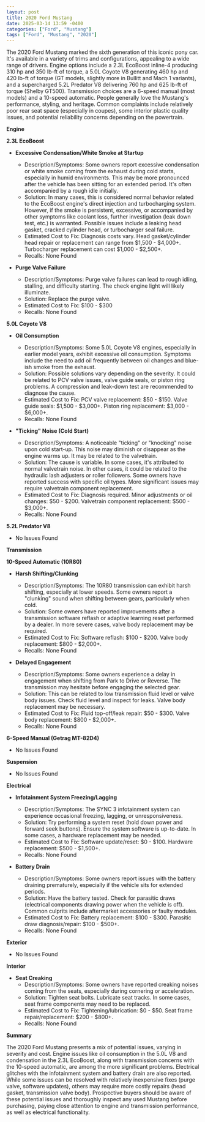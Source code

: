 ```yaml
---
layout: post
title: 2020 Ford Mustang
date: 2025-03-14 13:59 -0400
categories: ["Ford", "Mustang"]
tags: ["Ford", "Mustang", "2020"]
---
```

The 2020 Ford Mustang marked the sixth generation of this iconic pony car. It's available in a variety of trims and configurations, appealing to a wide range of drivers. Engine options include a 2.3L EcoBoost inline-4 producing 310 hp and 350 lb-ft of torque, a 5.0L Coyote V8 generating 460 hp and 420 lb-ft of torque (GT models, slightly more in Bullitt and Mach 1 variants), and a supercharged 5.2L Predator V8 delivering 760 hp and 625 lb-ft of torque (Shelby GT500). Transmission choices are a 6-speed manual (most models) and a 10-speed automatic. People generally love the Mustang's performance, styling, and heritage. Common complaints include relatively poor rear seat space (especially in coupes), some interior plastic quality issues, and potential reliability concerns depending on the powertrain.

**Engine**

**2.3L EcoBoost**

*   **Excessive Condensation/White Smoke at Startup**
    *   Description/Symptoms: Some owners report excessive condensation or white smoke coming from the exhaust during cold starts, especially in humid environments. This may be more pronounced after the vehicle has been sitting for an extended period. It's often accompanied by a rough idle initially.
    *   Solution: In many cases, this is considered normal behavior related to the EcoBoost engine's direct injection and turbocharging system. However, if the smoke is persistent, excessive, or accompanied by other symptoms like coolant loss, further investigation (leak down test, etc.) is warranted. Possible issues include a leaking head gasket, cracked cylinder head, or turbocharger seal failure.
    *   Estimated Cost to Fix: Diagnosis costs vary. Head gasket/cylinder head repair or replacement can range from $1,500 - $4,000+. Turbocharger replacement can cost $1,000 - $2,500+.
    *   Recalls: None Found

*   **Purge Valve Failure**
    *   Description/Symptoms: Purge valve failures can lead to rough idling, stalling, and difficulty starting. The check engine light will likely illuminate.
    *   Solution: Replace the purge valve.
    *   Estimated Cost to Fix: $100 - $300
    *   Recalls: None Found

**5.0L Coyote V8**

*   **Oil Consumption**
    *   Description/Symptoms: Some 5.0L Coyote V8 engines, especially in earlier model years, exhibit excessive oil consumption. Symptoms include the need to add oil frequently between oil changes and blue-ish smoke from the exhaust.
    *   Solution: Possible solutions vary depending on the severity. It could be related to PCV valve issues, valve guide seals, or piston ring problems. A compression and leak-down test are recommended to diagnose the cause.
    *   Estimated Cost to Fix: PCV valve replacement: $50 - $150. Valve guide seals: $1,500 - $3,000+. Piston ring replacement: $3,000 - $6,000+.
    *   Recalls: None Found

*   **"Ticking" Noise (Cold Start)**
    *   Description/Symptoms: A noticeable "ticking" or "knocking" noise upon cold start-up. This noise may diminish or disappear as the engine warms up. It may be related to the valvetrain.
    *   Solution: The cause is variable. In some cases, it's attributed to normal valvetrain noise. In other cases, it could be related to the hydraulic lash adjusters or roller followers. Some owners have reported success with specific oil types. More significant issues may require valvetrain component replacement.
    *   Estimated Cost to Fix: Diagnosis required. Minor adjustments or oil changes: $50 - $200. Valvetrain component replacement: $500 - $3,000+.
    *   Recalls: None Found

**5.2L Predator V8**

*   No Issues Found

**Transmission**

**10-Speed Automatic (10R80)**

*   **Harsh Shifting/Clunking**
    *   Description/Symptoms: The 10R80 transmission can exhibit harsh shifting, especially at lower speeds. Some owners report a "clunking" sound when shifting between gears, particularly when cold.
    *   Solution: Some owners have reported improvements after a transmission software reflash or adaptive learning reset performed by a dealer. In more severe cases, valve body replacement may be required.
    *   Estimated Cost to Fix: Software reflash: $100 - $200. Valve body replacement: $800 - $2,000+.
    *   Recalls: None Found

*   **Delayed Engagement**
    *   Description/Symptoms: Some owners experience a delay in engagement when shifting from Park to Drive or Reverse. The transmission may hesitate before engaging the selected gear.
    *   Solution: This can be related to low transmission fluid level or valve body issues. Check fluid level and inspect for leaks. Valve body replacement may be necessary.
    *   Estimated Cost to Fix: Fluid top-off/leak repair: $50 - $300. Valve body replacement: $800 - $2,000+.
    *   Recalls: None Found

**6-Speed Manual (Getrag MT-82D4)**

*   No Issues Found

**Suspension**

*   No Issues Found

**Electrical**

*   **Infotainment System Freezing/Lagging**
    *   Description/Symptoms: The SYNC 3 infotainment system can experience occasional freezing, lagging, or unresponsiveness.
    *   Solution: Try performing a system reset (hold down power and forward seek buttons). Ensure the system software is up-to-date. In some cases, a hardware replacement may be needed.
    *   Estimated Cost to Fix: Software update/reset: $0 - $100. Hardware replacement: $500 - $1,500+.
    *   Recalls: None Found

*   **Battery Drain**
    *   Description/Symptoms: Some owners report issues with the battery draining prematurely, especially if the vehicle sits for extended periods.
    *   Solution: Have the battery tested. Check for parasitic draws (electrical components drawing power when the vehicle is off). Common culprits include aftermarket accessories or faulty modules.
    *   Estimated Cost to Fix: Battery replacement: $100 - $300. Parasitic draw diagnosis/repair: $100 - $500+.
    *   Recalls: None Found

**Exterior**

*   No Issues Found

**Interior**

*   **Seat Creaking**
    *   Description/Symptoms: Some owners have reported creaking noises coming from the seats, especially during cornering or acceleration.
    *   Solution: Tighten seat bolts. Lubricate seat tracks. In some cases, seat frame components may need to be replaced.
    *   Estimated Cost to Fix: Tightening/lubrication: $0 - $50. Seat frame repair/replacement: $200 - $800+.
    *   Recalls: None Found

**Summary**

The 2020 Ford Mustang presents a mix of potential issues, varying in severity and cost. Engine issues like oil consumption in the 5.0L V8 and condensation in the 2.3L EcoBoost, along with transmission concerns with the 10-speed automatic, are among the more significant problems. Electrical glitches with the infotainment system and battery drain are also reported. While some issues can be resolved with relatively inexpensive fixes (purge valve, software updates), others may require more costly repairs (head gasket, transmission valve body). Prospective buyers should be aware of these potential issues and thoroughly inspect any used Mustang before purchasing, paying close attention to engine and transmission performance, as well as electrical functionality.

